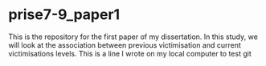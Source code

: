 # prise7-9_paper1
This is the repository for the first paper of my dissertation. In this study, we will look at the association between previous victimisation and current victimisations levels.
This is a line I wrote on my local computer to test git
